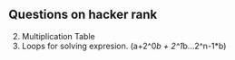 ## Questions on hacker rank

2. Multiplication Table
3. Loops for solving expresion. (a+2^0*b + 2^1*b...2^n-1*b)